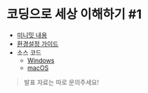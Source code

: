 # 코딩으로 세상 이해하기 #1

- [미니밋 내용](https://heyjoyce.com/product/190723_coding)
- [환경설정 가이드](http://bit.ly/heyjoyceXcoding-1-setup-guide)
- 소스 코드
  - [Windows](mini.meet/coding-minimeet-1/simple-insta-hashtag-crawler-final-windows.ipynb)
  - [macOS](mini.meet/coding-minimeet-1/simple-insta-hashtag-crawler-final-macos.ipynb)

> 발표 자료는 따로 문의주세요!
